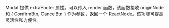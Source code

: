 Modal 提供 extraFooter 属性，可以传入 render 函数，该函数接收 originNode 和 { ConfirmBtn, CancelBtn } 作为参数，返回一个 ReactNode。该功能可提高灵活性和方便性。

